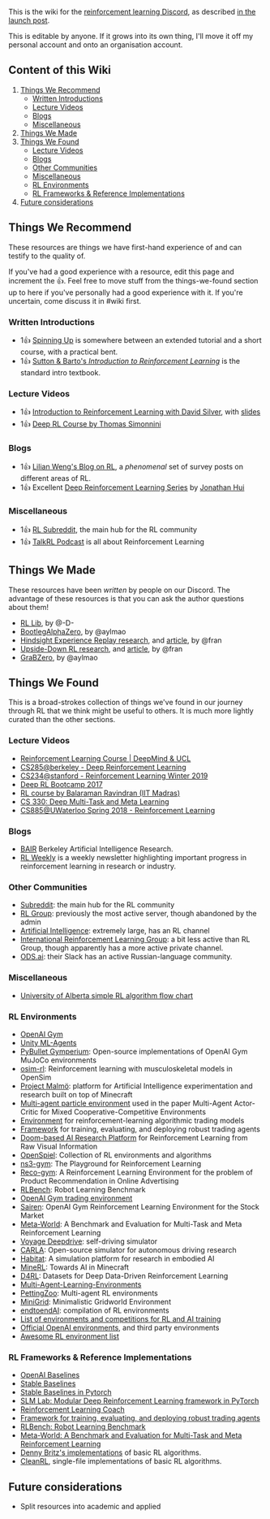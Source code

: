 This is the wiki for the [reinforcement learning Discord](https://discord.gg/xhfNqQv), as described [in the launch post](https://www.reddit.com/r/reinforcementlearning/comments/jawm37/official_reinforcement_learning_discord/). 

This is editable by anyone. If it grows into its own thing, I'll move it off my personal account and onto an organisation account.

## Content of this Wiki

1. [Things We Recommend](#things-we-recommend)
   - [Written Introductions](#written-introductions)
   - [Lecture Videos](#lecture-videos)
   - [Blogs](#blogs)
   - [Miscellaneous](#miscellaneous)
2. [Things We Made](#things-we-made)
3. [Things We Found](#things-we-found)
   - [Lecture Videos](#lecture-videos-1)
   - [Blogs](#blogs-1)
   - [Other Communities](#other-communities)
   - [Miscellaneous](#miscellaneous-1)
   - [RL Environments](#rl-environments)
   - [RL Frameworks & Reference Implementations](#rl-frameworks--reference-implementations)
4. [Future considerations](#future-considerations)

## Things We Recommend
These resources are things we have first-hand experience of and can testify to the quality of.

If you've had a good experience with a resource, edit this page and increment the 👍. Feel free to move stuff from the things-we-found section up to here if you've personally had a good experience with it. If you're uncertain, come discuss it in #wiki first.

### Written Introductions
 * 1👍 [Spinning Up](https://spinningup.openai.com/) is somewhere between an extended tutorial and a short course, with a practical bent. 
 * 1👍 [Sutton & Barto's *Introduction to Reinforcement Learning*](https://bit.ly/3oiyUEw) is the standard intro textbook.

### Lecture Videos
 * 1👍 [Introduction to Reinforcement Learning with David Silver](https://www.youtube.com/playlist?list=PLqYmG7hTraZBiG_XpjnPrSNw-1XQaM_gB), with [slides](https://www.davidsilver.uk/teaching/)
 * 1👍 [Deep RL Course by Thomas Simonnini](https://simoninithomas.github.io/deep-rl-course/)

### Blogs
 * 1👍 [Lilian Weng's Blog on RL](https://lilianweng.github.io/lil-log/tag/reinforcement-learning), a *phenomenal* set of survey posts on different areas of RL.
 * 1👍 Excellent [Deep Reinforcement Learning Series](https://medium.com/@jonathan_hui/rl-deep-reinforcement-learning-series-833319a95530) by [Jonathan Hui](https://medium.com/@jonathan_hui)

### Miscellaneous
 * 1👍 [RL Subreddit](https://www.reddit.com/r/reinforcementlearning/), the main hub for the RL community
 * 1👍 [TalkRL Podcast](https://www.talkrl.com/) is all about Reinforcement Learning

## Things We Made
These resources have been *written* by people on our Discord. The advantage of these resources is that you can ask the author questions about them! 

* [RL Lib](https://github.com/DarylRodrigo/rl_lib), by @-D-
* [BootlegAlphaZero](https://github.com/instance01/BootlegAlphaZero/), by @aylmao
* [Hindsight Experience Replay research](https://github.com/jscriptcoder/Hindsight-Experience-Replay), and [article](https://medium.com/@jscriptcoder/yet-another-hindsight-experience-replay-backstory-4285c43ff168), by @fran
* [Upside-Down RL research](https://github.com/jscriptcoder/Upside-Down-Reinforcement-Learning), and [article](https://medium.com/@jscriptcoder/demystifying-upside-down-reinforcement-learning-a-k-a-%EA%93%A4-b7bd4214b33f), by @fran
* [GraBZero](https://github.com/instance01/GRAB0/), by @aylmao

## Things We Found
This is a broad-strokes collection of things we've found in our journey through RL that we think might be useful to others. It is much more lightly curated than the other sections.

### Lecture Videos
 * [Reinforcement Learning Course | DeepMind & UCL](https://www.youtube.com/playlist?list=PLqYmG7hTraZBKeNJ-JE_eyJHZ7XgBoAyb)
 * [CS285@berkeley - Deep Reinforcement Learning](http://rail.eecs.berkeley.edu/deeprlcourse/)
 * [CS234@stanford - Reinforcement Learning Winter 2019](https://www.youtube.com/playlist?list=PLoROMvodv4rOSOPzutgyCTapiGlY2Nd8u)
 * [Deep RL Bootcamp 2017](https://sites.google.com/view/deep-rl-bootcamp/lectures)
 * [RL course by Balaraman Ravindran (IIT Madras)](http://www.cse.iitm.ac.in/~ravi/courses/Reinforcement%20Learning.html)
 * [CS 330: Deep Multi-Task and Meta Learning](http://cs330.stanford.edu/)
 * [CS885@UWaterloo Spring 2018 - Reinforcement Learning](https://cs.uwaterloo.ca/~ppoupart/teaching/cs885-spring18/)

### Blogs
 * [BAIR](https://bair.berkeley.edu/blog/) Berkeley Artificial Intelligence Research.
 * [RL Weekly](https://v1.endtoend.ai/rl-weekly/) is a weekly newsletter highlighting important progress in reinforcement learning in research or industry.

### Other Communities
 * [Subreddit](https://www.reddit.com/r/reinforcementlearning/): the main hub for the RL community
 * [RL Group](https://discord.gg/2hz4kzK): previously the most active server, though abandoned by the admin
 * [Artificial Intelligence](https://discord.gg/gFCT9jm): extremely large, has an RL channel
 * [International Reinforcement Learning Group](https://discord.gg/2Z98qcQ): a bit less active than RL Group, though apparently has a more active private channel.
 * [ODS.ai](https://ods.ai/): their Slack has an active Russian-language community.

### Miscellaneous
 * [University of Alberta simple RL algorithm flow chart](https://cdn.discordapp.com/attachments/765294874832273422/768753225783836682/rl_algorithms_diagram.png)

### RL Environments
 * [OpenAI Gym](https://gym.openai.com/)
 * [Unity ML-Agents](https://github.com/Unity-Technologies/ml-agents)
 * [PyBullet Gymperium](https://github.com/benelot/pybullet-gym): Open-source implementations of OpenAI Gym MuJoCo environments
 * [osim-rl](http://osim-rl.stanford.edu/): Reinforcement learning with musculoskeletal models in OpenSim
 * [Project Malmö](https://github.com/Microsoft/malmo): platform for Artificial Intelligence experimentation and research built on top of Minecraft
 * [Multi-agent particle environment](https://github.com/openai/multiagent-particle-envs) used in the paper Multi-Agent Actor-Critic for Mixed Cooperative-Competitive Environments
 * [Environment](https://github.com/hackthemarket/gym-trading) for reinforcement-learning algorithmic trading models
 * [Framework](https://github.com/tensortrade-org/tensortrade) for training, evaluating, and deploying robust trading agents
 * [Doom-based AI Research Platform](https://github.com/mwydmuch/ViZDoom) for Reinforcement Learning from Raw Visual Information
 * [OpenSpiel](https://github.com/deepmind/open_spiel): Collection of RL environments and algorithms
 * [ns3-gym](https://github.com/tkn-tub/ns3-gym): The Playground for Reinforcement Learning
 * [Reco-gym](https://github.com/criteo-research/reco-gym): A Reinforcement Learning Environment for the problem of Product Recommendation in Online Advertising
 * [RLBench](https://sites.google.com/view/rlbench): Robot Learning Benchmark
 * [OpenAI Gym trading environment](https://github.com/AminHP/gym-anytrading)
 * [Sairen](https://doctorj.gitlab.io/sairen/): OpenAI Gym Reinforcement Learning Environment for the Stock Market
 * [Meta-World](https://meta-world.github.io/): A Benchmark and Evaluation for Multi-Task and Meta Reinforcement Learning
 * [Voyage Deepdrive](https://deepdrive.voyage.auto/): self-driving simulator
 * [CARLA](http://carla.org/): Open-source simulator for autonomous driving research
 * [Habitat](https://aihabitat.org/): A simulation platform for research in embodied AI
 * [MineRL](https://minerl.io/): Towards AI in Minecraft
 * [D4RL](https://sites.google.com/view/d4rl/home): Datasets for Deep Data-Driven Reinforcement Learning
 * [Multi-Agent-Learning-Environments](https://github.com/Bigpig4396/Multi-Agent-Reinforcement-Learning-Environment)
 * [PettingZoo](https://www.pettingzoo.ml/): Multi-agent RL environments
 * [MiniGrid](https://github.com/maximecb/gym-minigrid): Minimalistic Gridworld Environment
 * [endtoendAI](https://www.endtoend.ai/envs/): compilation of RL environments
 * [List of environments and competitions for RL and AI training](https://github.com/dbobrenko/ai-learning-environments)
 * [Official OpenAI environments](https://github.com/openai/gym/blob/master/docs/environments.md), and third party environments
 * [Awesome RL environment list](https://github.com/clvrai/awesome-rl-envs)

### RL Frameworks & Reference Implementations
 * [OpenAI Baselines](https://github.com/openai/baselines)
 * [Stable Baselines](https://stable-baselines.readthedocs.io/en/master/)
 * [Stable Baselines in Pytorch](https://stable-baselines3.readthedocs.io/en/master/)
 * [SLM Lab: Modular Deep Reinforcement Learning framework in PyTorch](https://slm-lab.gitbook.io/slm-lab/)
 * [Reinforcement Learning Coach](https://nervanasystems.github.io/coach/)
 * [Framework for training, evaluating, and deploying robust trading agents](https://github.com/tensortrade-org/tensortrade)
 * [RLBench: Robot Learning Benchmark](https://sites.google.com/view/rlbench)
 * [Meta-World: A Benchmark and Evaluation for Multi-Task and Meta Reinforcement Learning](https://meta-world.github.io/)
 * [Denny Britz's implementations](https://github.com/dennybritz/reinforcement-learning) of basic RL algorithms.
 * [CleanRL](https://github.com/vwxyzjn/cleanrl/tree/master/cleanrl), single-file implementations of basic RL algorithms.


## Future considerations
 * Split resources into academic and applied
